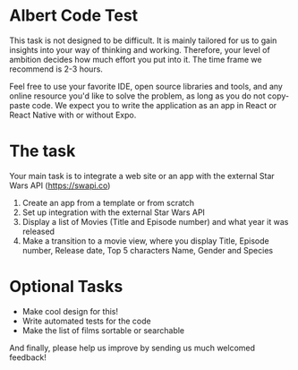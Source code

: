 # Albert Code Test
This task is not designed to be difficult. It is mainly tailored for us to gain insights into your way of thinking and working. Therefore, your level of ambition decides how much effort you put into it. The time frame we recommend is 2-3 hours. 

Feel free to use your favorite IDE, open source libraries and tools, and any online resource you'd like to solve the problem, as long as you do not copy-paste code.
We expect you to write the application as an app in React or React Native with or without Expo.

# The task
Your main task is to integrate a web site or an app with the external Star Wars API (https://swapi.co)

1. Create an app from a template or from scratch
2. Set up integration with the external Star Wars API
3. Display a list of Movies (Title and Episode number) and what year it was released
4. Make a transition to a movie view, where you display Title, Episode number, Release date, Top 5 characters Name, Gender and Species

# Optional Tasks
* Make cool design for this!
* Write automated tests for the code
* Make the list of films sortable or searchable

And finally, please help us improve by sending us much welcomed feedback!
